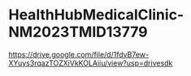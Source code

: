 # HealthHubMedicalClinic-NM2023TMID13779

https://drive.google.com/file/d/1fdvB7ew-XYuys3rqazTOZXiVkKOLAiiu/view?usp=drivesdk
